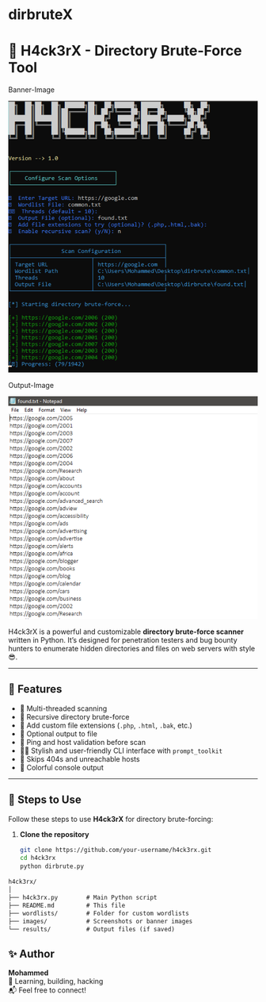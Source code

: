 # dirbruteX

# 🚀 H4ck3rX - Directory Brute-Force Tool

Banner-Image

![banner](images/image1.PNG)

Output-Image

![banner](images/image2.PNG)

H4ck3rX is a powerful and customizable **directory brute-force scanner** written in Python. It’s designed for penetration testers and bug bounty hunters to enumerate hidden directories and files on web servers with style 😎.

---

## 🧠 Features

- 🧵 Multi-threaded scanning
- 🔁 Recursive directory brute-force
- 🧾 Add custom file extensions (`.php`, `.html`, `.bak`, etc.)
- 💾 Optional output to file
- 🔎 Ping and host validation before scan
- 🧑‍💻 Stylish and user-friendly CLI interface with `prompt_toolkit`
- 🚫 Skips 404s and unreachable hosts
- 🎨 Colorful console output

---

## 🚀 Steps to Use

Follow these steps to use **H4ck3rX** for directory brute-forcing:

1. **Clone the repository**
   ```bash
   git clone https://github.com/your-username/h4ck3rx.git
   cd h4ck3rx
   python dirbrute.py

```
h4ck3rx/
│
├── h4ck3rx.py        # Main Python script
├── README.md         # This file
├── wordlists/        # Folder for custom wordlists
├── images/           # Screenshots or banner images
└── results/          # Output files (if saved)
```

## ✨ Author

**Mohammed**  
🧠 Learning, building, hacking  
📬 Feel free to connect!
